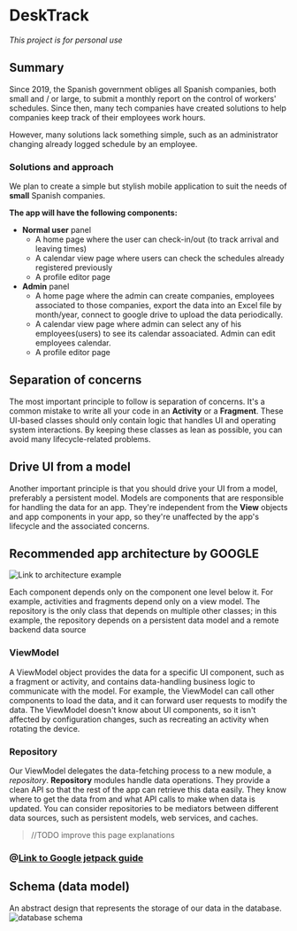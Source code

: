 # DeskTrack

*This project is for personal use*


## Summary

Since 2019, the Spanish government obliges all Spanish companies, both small and / or large, to submit a monthly report on the control of workers' schedules. Since then, many tech companies have created solutions to help companies keep track of their employees work hours.

However, many solutions lack something simple, such as an administrator changing already logged schedule by an employee.

### Solutions and approach

We plan to create a simple but stylish mobile application to suit the needs of **small** Spanish companies.

**The app will have the following components:**

- **Normal user** panel
    - A home page where the user can check-in/out (to track arrival and leaving times)
    - A calendar view page where users can check the schedules already registered previously
    - A profile editor page
- **Admin** panel
    - A home page where the admin can create companies, employees associated to those companies, export the data into an Excel file by month/year, connect to google drive to upload the data periodically.
    - A calendar view page where admin can select any of his employees(users) to see its calendar assoaciated. Admin can edit employees calendar.
    - A profile editor page

## Separation of concerns

The most important principle to follow is separation of concerns. It's a common mistake to write all your code in an **Activity** or a **Fragment**. These UI-based classes should only contain logic that handles UI and operating system interactions. By keeping these classes as lean as possible, you can avoid many lifecycle-related problems.

## Drive UI from a model

Another important principle is that you should drive your UI from a model, preferably a persistent model. Models are components that are responsible for handling the data for an app. They're independent from the **View** objects and app components in your app, so they're unaffected by the app's lifecycle and the associated concerns.

## Recommended app architecture by GOOGLE

![Link to architecture example](https://developer.android.com/topic/libraries/architecture/images/final-architecture.png)

Each component depends only on the component one level below it. For example, activities and fragments depend only on a view model. The repository is the only class that depends on multiple other classes; in this example, the repository depends on a persistent data model and a remote backend data source

### ViewModel

A ViewModel object provides the data for a specific UI component, such as a fragment or activity, and contains data-handling business logic to communicate with the model. For example, the ViewModel can call other components to load the data, and it can forward user requests to modify the data. The ViewModel doesn't know about UI components, so it isn't affected by configuration changes, such as recreating an activity when rotating the device.

### Repository

Our ViewModel delegates the data-fetching process to a new module, a *repository*. **Repository** modules handle data operations. They provide a clean API so that the rest of the app can retrieve this data easily. They know where to get the data from and what API calls to make when data is updated. You can consider repositories to be mediators between different data sources, such as persistent models, web services, and caches.

> //TODO improve this page explanations

### @[Link to Google jetpack guide](https://developer.android.com/jetpack/guide)


## Schema (data model)

An abstract design that represents the storage of our data in the database. 
![database schema](https://user-images.githubusercontent.com/26594010/123917937-a3fad500-d983-11eb-8dc2-0b6fd78726e0.png)

